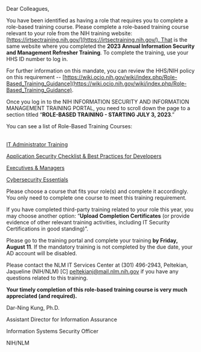 Dear Colleagues,

You have been identified as having a role that requires you to complete a role-based training course. Please complete a role-based training course relevant to your role from the NIH training website:  [https://irtsectraining.nih.gov/](https://irtsectraining.nih.gov/). That is the same website where you completed the **2023 Annual Information Security and Management Refresher Training**. To complete the training, use your HHS ID number to log in.

For further information on this mandate, you can review the HHS/NIH policy on this requirement -- [https://wiki.ocio.nih.gov/wiki/index.php/Role-Based_Training_Guidance](https://wiki.ocio.nih.gov/wiki/index.php/Role-Based_Training_Guidance).

Once you log in to the NIH INFORMATION SECURITY AND INFORMATION MANAGEMENT TRAINING PORTAL, you need to scroll down the page to a section titled “**ROLE-BASED TRAINING - STARTING JULY 3, 2023**.”

You can see a list of Role-Based Training Courses:

[  
IT Administrator Training](https://irtsectraining.nih.gov/CourseContainer2.aspx?courseID=48&courseURL=ITAdministrators_2021%2findex%2Ehtml&courseName=IT%20Administrator%20Training)

[Application Security Checklist & Best Practices for Developers](https://irtsectraining.nih.gov/CourseContainer.aspx?courseID=47&courseURL=AppSec_2021%2findex%2Ehtml&courseName=Application%20Security%20Checklist%20%26%20Best%20Practices%20for%20Developers)

[Executives & Managers](https://irtsectraining.nih.gov/CourseContainer2.aspx?courseID=55&courseURL=ExecutivesManagers_2021%2findex%2Ehtml&courseName=Executives%20%26%20Managers)

[Cybersecurity Essentials](https://irtsectraining.nih.gov/CourseContainer.aspx?courseID=54&courseURL=CyberEssentials_2021%2findex%2Ehtml&courseName=Cybersecurity%20Essentials)

Please choose a course that fits your role(s) and complete it accordingly. You only need to complete one course to meet this training requirement.

If you have completed third-party training related to your role this year, you may choose another option: “**Upload Completion Certificates** (or provide evidence of other relevant training activities, including IT Security Certifications in good standing)”.

Please go to the training portal and complete your training **by Friday, August 11**. If the mandatory training is not completed by the due date, your AD account will be disabled.

Please contact the NLM IT Services Center at (301) 496-2943, Peltekian, Jaqueline (NIH/NLM) [C] [peltekianj@mail.nlm.nih.gov](mailto:peltekianj@mail.nlm.nih.gov) if you have any questions related to this training.

**Your timely completion of this role-based training course is very much appreciated (and required).**

Dar-Ning Kung, Ph.D.

Assistant Director for Information Assurance

Information Systems Security Officer

NIH/NLM